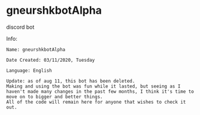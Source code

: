 # gneurshkbotAlpha
discord bot

Info:

    Name: gneurshkbotAlpha

    Date Created: 03/11/2020, Tuesday

    Language: English

    Update: as of aug 11, this bot has been deleted. 
    Making and using the bot was fun while it lasted, but seeing as I haven't made many changes in the past few months, I think it's time to move on to bigger and better things. 
    All of the code will remain here for anyone that wishes to check it out.
